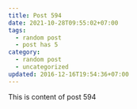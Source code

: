 ```yaml
---
title: Post 594
date: 2021-10-28T09:55:02+07:00
tags:
  - random post
  - post has 5
category:
  - random post
  - uncategorized
updated: 2016-12-16T19:54:36+07:00
---
```

This is content of post 594